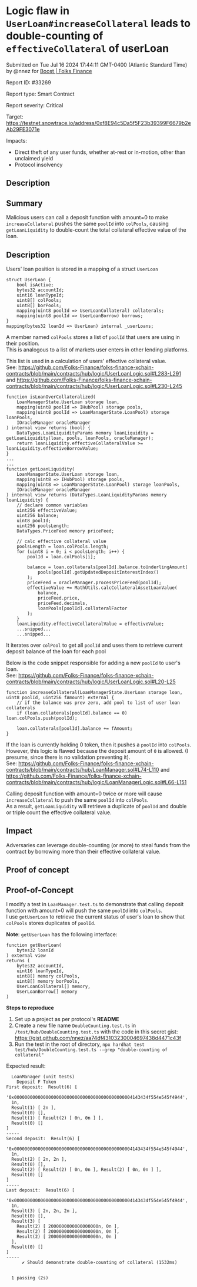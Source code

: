 
# Logic flaw in `UserLoan#increaseCollateral` leads to double-counting of `effectiveCollateral` of userLoan

Submitted on Tue Jul 16 2024 17:44:11 GMT-0400 (Atlantic Standard Time) by @nnez for [Boost | Folks Finance](https://immunefi.com/bounty/folksfinance-boost/)

Report ID: #33269

Report type: Smart Contract

Report severity: Critical

Target: https://testnet.snowtrace.io/address/0xf8E94c5Da5f5F23b39399F6679b2eAb29FE3071e

Impacts:
- Direct theft of any user funds, whether at-rest or in-motion, other than unclaimed yield
- Protocol insolvency

## Description
## Summary 
Malicious users can call a deposit function with amount=0 to make  `increaseCollateral` pushes the same `poolId` into `colPools`, causing `getLoanLiquidity` to double-count the total collateral effective value of the loan.  

## Description
Users' loan position is stored in a mapping of a struct `UserLoan`
```
struct UserLoan {
    bool isActive;
    bytes32 accountId;
    uint16 loanTypeId;
    uint8[] colPools;
    uint8[] borPools;
    mapping(uint8 poolId => UserLoanCollateral) collaterals;
    mapping(uint8 poolId => UserLoanBorrow) borrows;
}
mapping(bytes32 loanId => UserLoan) internal _userLoans;
```
A member named `colPools` stores a list of `poolId` that users are using in their position.   
This is analogous to a list of markets user enters in other lending platforms.

This list is used in a calculation of users' effective collateral value.  
See: https://github.com/Folks-Finance/folks-finance-xchain-contracts/blob/main/contracts/hub/logic/UserLoanLogic.sol#L283-L291  
and https://github.com/Folks-Finance/folks-finance-xchain-contracts/blob/main/contracts/hub/logic/UserLoanLogic.sol#L230-L245
```
function isLoanOverCollateralized(
    LoanManagerState.UserLoan storage loan,
    mapping(uint8 poolId => IHubPool) storage pools,
    mapping(uint8 poolId => LoanManagerState.LoanPool) storage loanPools,
    IOracleManager oracleManager
) internal view returns (bool) {
    DataTypes.LoanLiquidityParams memory loanLiquidity = getLoanLiquidity(loan, pools, loanPools, oracleManager);
    return loanLiquidity.effectiveCollateralValue >= loanLiquidity.effectiveBorrowValue;
}
...
...
function getLoanLiquidity(
    LoanManagerState.UserLoan storage loan,
    mapping(uint8 => IHubPool) storage pools,
    mapping(uint8 => LoanManagerState.LoanPool) storage loanPools,
    IOracleManager oracleManager
) internal view returns (DataTypes.LoanLiquidityParams memory loanLiquidity) {
    // declare common variables
    uint256 effectiveValue;
    uint256 balance;
    uint8 poolId;
    uint256 poolsLength;
    DataTypes.PriceFeed memory priceFeed;

    // calc effective collateral value
    poolsLength = loan.colPools.length;
    for (uint8 i = 0; i < poolsLength; i++) {
        poolId = loan.colPools[i];

        balance = loan.collaterals[poolId].balance.toUnderlingAmount(
            pools[poolId].getUpdatedDepositInterestIndex()
        );
        priceFeed = oracleManager.processPriceFeed(poolId);
        effectiveValue += MathUtils.calcCollateralAssetLoanValue(
            balance,
            priceFeed.price,
            priceFeed.decimals,
            loanPools[poolId].collateralFactor
        );
    }
    loanLiquidity.effectiveCollateralValue = effectiveValue;
    ...snipped...
    ...snipped...
```
It iterates over `colPool` to get all `poolId` and uses them to retrieve current deposit balance of the loan for each pool

Below is the code snippet responsible for adding a new `poolId` to user's loan.  
See: https://github.com/Folks-Finance/folks-finance-xchain-contracts/blob/main/contracts/hub/logic/UserLoanLogic.sol#L20-L25
```
function increaseCollateral(LoanManagerState.UserLoan storage loan, uint8 poolId, uint256 fAmount) external {
    // if the balance was prev zero, add pool to list of user loan collaterals
    if (loan.collaterals[poolId].balance == 0) loan.colPools.push(poolId);

    loan.collaterals[poolId].balance += fAmount;
}
```
If the loan is currently holding 0 token, then it pushes a `poolId` into `colPools`.  
However, this logic is flawed because the deposit amount of `0` is allowed. (I presume, since there is no validation preventing it).  
See: https://github.com/Folks-Finance/folks-finance-xchain-contracts/blob/main/contracts/hub/LoanManager.sol#L74-L110
and https://github.com/Folks-Finance/folks-finance-xchain-contracts/blob/main/contracts/hub/logic/LoanManagerLogic.sol#L66-L151

Calling deposit function with amount=0 twice or more will cause `increaseCollateral` to push the same `poolId` into `colPools`.  
As a result, `getLoanLiquidity` will retrieve a duplicate of `poolId` and double or triple count the effective collateral value.  

## Impact
Adversaries can leverage double-counting (or more) to steal funds from the contract by borrowing more than their effective collateral value.  
        
## Proof of concept
## Proof-of-Concept
I modify a test in `LoanManager.test.ts` to demonstrate that calling deposit function with amount=0 will push the same `poolId` into `colPools`.  
I use `getUserLoan` to retrieve the current status of user's loan to show that `colPools` stores duplicates of `poolId`.  

**Note**: `getUserLoan` has the following interface:  
```
function getUserLoan(
    bytes32 loanId
) external view
returns (
    bytes32 accountId,
    uint16 loanTypeId,
    uint8[] memory colPools,
    uint8[] memory borPools,
    UserLoanCollateral[] memory,
    UserLoanBorrow[] memory
)
```

**Steps to reproduce** 
1. Set up a project as per protocol's **README**  
2. Create a new file name `DoubleCounting.test.ts` in `/test/hub/DoubleCounting.test.ts` with the code in this secret gist: https://gist.github.com/nnez/aa74df43103230004697438d4471c43f  
3. Run the test in the root of directory, `npx hardhat test test/hub/DoubleCounting.test.ts --grep "double-counting of collateral"`  

Expected result: 
```
  LoanManager (unit tests)
    Deposit F Token
First deposit:  Result(6) [
  '0x000000000000000000000000000000000000000000004143434f554e545f4944',
  1n,
  Result(1) [ 2n ],
  Result(0) [],
  Result(1) [ Result(2) [ 0n, 0n ] ],
  Result(0) []
]
-----
Second deposit:  Result(6) [
  '0x000000000000000000000000000000000000000000004143434f554e545f4944',
  1n,
  Result(2) [ 2n, 2n ],
  Result(0) [],
  Result(2) [ Result(2) [ 0n, 0n ], Result(2) [ 0n, 0n ] ],
  Result(0) []
]
-----
Last deposit:  Result(6) [
  '0x000000000000000000000000000000000000000000004143434f554e545f4944',
  1n,
  Result(3) [ 2n, 2n, 2n ],
  Result(0) [],
  Result(3) [
    Result(2) [ 2000000000000000000n, 0n ],
    Result(2) [ 2000000000000000000n, 0n ],
    Result(2) [ 2000000000000000000n, 0n ]
  ],
  Result(0) []
]
-----
      ✔ Should demonstrate double-counting of collateral (1532ms)


  1 passing (2s)
```